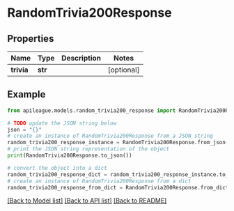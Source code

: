 # RandomTrivia200Response


## Properties

Name | Type | Description | Notes
------------ | ------------- | ------------- | -------------
**trivia** | **str** |  | [optional] 

## Example

```python
from apileague.models.random_trivia200_response import RandomTrivia200Response

# TODO update the JSON string below
json = "{}"
# create an instance of RandomTrivia200Response from a JSON string
random_trivia200_response_instance = RandomTrivia200Response.from_json(json)
# print the JSON string representation of the object
print(RandomTrivia200Response.to_json())

# convert the object into a dict
random_trivia200_response_dict = random_trivia200_response_instance.to_dict()
# create an instance of RandomTrivia200Response from a dict
random_trivia200_response_from_dict = RandomTrivia200Response.from_dict(random_trivia200_response_dict)
```
[[Back to Model list]](../README.md#documentation-for-models) [[Back to API list]](../README.md#documentation-for-api-endpoints) [[Back to README]](../README.md)


